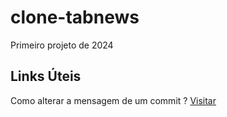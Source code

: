 # clone-tabnews

Primeiro projeto de 2024

## Links Úteis

Como alterar a mensagem de um commit ? [Visitar](https://docs.github.com/pt/pull-requests/committing-changes-to-your-project/creating-and-editing-commits/changing-a-commit-message)
